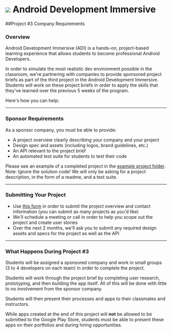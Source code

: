 # ![](https://ga-dash.s3.amazonaws.com/production/assets/logo-9f88ae6c9c3871690e33280fcf557f33.png) Android Development Immersive

##Project #3 Company Requirements

### Overview

Android Development Immersive (ADI) is a hands-on, project-based learning experience that allows students to become professional Android Developers.

In order to simulate the most realistic dev environment possible in the classroom, we're partnering with companies to provide sponsored project briefs as part of the third project in the Android Development Immersive. Students will work on these project briefs in order to apply the skills that they've learned over the previous 5 weeks of the program.

Here's how you can help:

---

### Sponsor Requirements

As a sponsor company, you must be able to provide:

* A project overview clearly describing your company and your project
* Design spec and assets (including logos, brand guidelines, etc.)
* An API relevant to the project brief
* An automated test suite for students to test their code

Please see an example of a completed project in the [example project folder](../../templates/example-project). Note: Ignore the solution code!  We will only be asking for a project description, in the form of a readme, and a test suite.

---

### Submitting Your Project

* Use [this form](https://ga-immersives.typeform.com/to/ZfUESK) in order to submit the project overview and contact information (you can submit as many projects as you'd like)
* We'll schedule a meeting or call in order to help you scope out the project and create user stories
* Over the next 2 months, we'll ask you to submit any required design assets and specs for the project as well as the API

---

### What Happens During Project #3

Students will be assigned a sponsored company and work in small groups (3 to 4 developers on each team) in order to complete the project.

Students will work through the project brief by completing user research, prototyping, and then building the app itself. All of this will be done with little to no involvement from the sponsor company.

Students will then present their processes and apps to their classmates and instructors.

While apps created at the end of this project will **not** be allowed to be submitted to the Google Play Store, students must be able to present these apps on their portfolios and during hiring opportunities.
